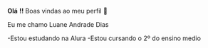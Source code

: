 **Olá** **!!** Boas vindas ao meu perfil 🩷

Eu me chamo Luane Andrade Dias

-Estou estudando na Alura
-Estou cursando o 2º do ensino medio 

